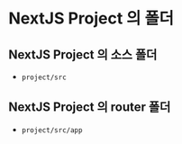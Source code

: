 # NextJS Project 의 폴더

## NextJS Project 의 소스 폴더

- `project/src`

## NextJS Project 의 router 폴더

- `project/src/app`

